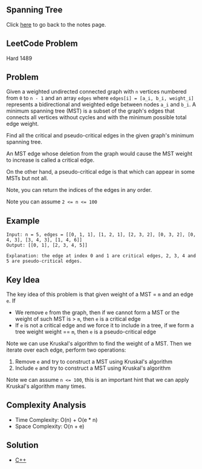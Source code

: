 ## Spanning Tree
Click [here](../notes.md) to go back to the notes page.

## LeetCode Problem
Hard 1489

## Problem
Given a weighted undirected connected graph with `n` vertices numbered from `0` to `n - 1` and an array `edges` where `edges[i] = [a_i, b_i, weight_i]` represents a bidirectional and weighted edge between nodes `a_i` and `b_i`. A minimum spanning tree (MST) is a subset of the graph's edges that connects all vertices without cycles and with the minimum possible total edge weight.

Find all the critical and pseudo-critical edges in the given graph's minimum spanning tree.

An MST edge whose deletion from the graph would cause the MST weight to increase is called a critical edge.

On the other hand, a pseudo-critical edge is that which can appear in some MSTs but not all.

Note, you can return the indices of the edges in any order.

Note you can assume `2 <= n <= 100`

## Example
```
Input: n = 5, edges = [[0, 1, 1], [1, 2, 1], [2, 3, 2], [0, 3, 2], [0, 4, 3], [3, 4, 3], [1, 4, 6]]
Output: [[0, 1], [2, 3, 4, 5]]

Explanation: the edge at index 0 and 1 are critical edges, 2, 3, 4 and 5 are pseudo-critical edges.
```

## Key Idea
The key idea of this problem is that given weight of a MST = `m` and an edge `e`. If
- We remove `e` from the graph, then if we cannot form a MST or the weight of such MST is > `m`, then `e` is a critical edge
- If `e` is not a critical edge and we force it to include in a tree, if we form a tree weight weight == `m`, then `e` is a pseudo-critical edge

Note we can use Kruskal's algorithm to find the weight of a MST. Then we iterate over each edge, perform two operations:
1. Remove `e` and try to construct a MST using Kruskal's algorithm
2. Include `e` and try to construct a MST using Kruskal's algorithm

Note we can assume `n <= 100`, this is an important hint that we can apply Kruskal's algorithm many times.

## Complexity Analysis
- Time Complexity: O(n) + O(e * n)
- Space Complexity: O(n + e)

## Solution
- [C++](./solution.cpp)
